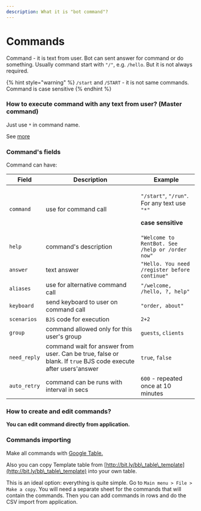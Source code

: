 ```yaml
---
description: What it is "bot command"?
---
```


# Commands

Command - it is text from user. Bot can sent answer for command or do something. Usually command start with `"/"`, e.g. `/hello`. But it is not always required.

{% hint style="warning" %}
`/start` and `/START` - it is not same commands. Command is case sensitive
{% endhint %}

### How to execute command with any text from user? (Master command)

Just use `*` in command name.&#x20;

See [more](https://help.bots.business/scenarios-and-bjs/always-running-commands)



### Command's fields

Command can have:

| Field        | Description                                                                                                   | Example                                                                                                                    |
| ------------ | ------------------------------------------------------------------------------------------------------------- | -------------------------------------------------------------------------------------------------------------------------- |
| `command`    | use for command call                                                                                          | <p><code>"/start"</code>, <code>"/run"</code>. For any text use <code>"*"</code></p><p><strong>case sensitive</strong></p> |
| `help`       | command's description                                                                                         | `"Welcome to RentBot. See /help or /order now"`                                                                            |
| `answer`     | text answer                                                                                                   | `"Hello. You need /register before continue"`                                                                              |
| `aliases`    | use for alternative command call                                                                              | `"/welcome, /hello, ?, help"`                                                                                              |
| `keyboard`   | send keyboard to user on command call                                                                         | `"order, about"`                                                                                                           |
| `scenarios`  | `BJS` code for execution                                                                                      | `2+2`                                                                                                                      |
| `group`      | command allowed only for this user's group                                                                    | `guests`, `clients`                                                                                                        |
| `need_reply` | command wait for answer from user. Can be true, false or blank. If `true` BJS code execute after users'answer | `true`, `false`                                                                                                            |
| `auto_retry` | command can be runs with interval in secs                                                                     | `600` - repeated once at 10 minutes                                                                                        |

### How to create and edit commands?

**You can edit command directly from application.**



### Commands importing

Make all commands with [Google Table. ](https://help.bots.business/create-bot-from-google-table)

Also you can copy Template table from [http://bit.ly/bb\_table\_template](http://bit.ly/bb\_table\_template) into your own table.&#x20;

This is an ideal option: everything is quite simple. Go to `Main menu > File > Make a copy`. You will need a separate sheet for the commands that will contain the commands. Then you can add commands in rows and do the CSV import from application.





###

